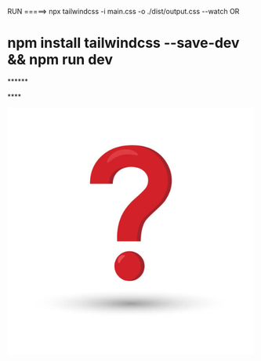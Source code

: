 RUN =====> npx tailwindcss -i main.css -o ./dist/output.css --watch OR

# npm install tailwindcss --save-dev && npm run dev
<div id="cardContainer" class="gap-2 w-full flex flex-wrap justify-center space-x-4  items-center">
                <div class="flex flex-col bg-[#414955] p-2 rounded-lg">
                  <div class="relative flex flex-col justify-center items-center text-center text-white">
                    <p class="card-title text-2xl" id="firstField"> ******</p>
                    <p class="card-title text-xl" id="firstIdField">****</p>
                  </div>
                  <div class="relative card w-60 h-60 bg-base-100 shadow-xl">
                    <span class="absolute" id="firstProfileField"> <img class="w-full h-60 rounded-xl" src="./image/qs.jpg" alt=""></span>
                  </div>
                </div>